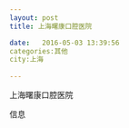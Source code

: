 ```yaml
--- 
layout: post 
title: 上海曙康口腔医院

date:   2016-05-03 13:39:56 
categories:其他  
city:上海
  
--- 
```

   
上海曙康口腔医院

信息

